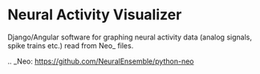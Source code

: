 # Neural Activity Visualizer

Django/Angular software for graphing neural activity data (analog signals, spike trains etc.) read from Neo_ files.

.. _Neo: https://github.com/NeuralEnsemble/python-neo
